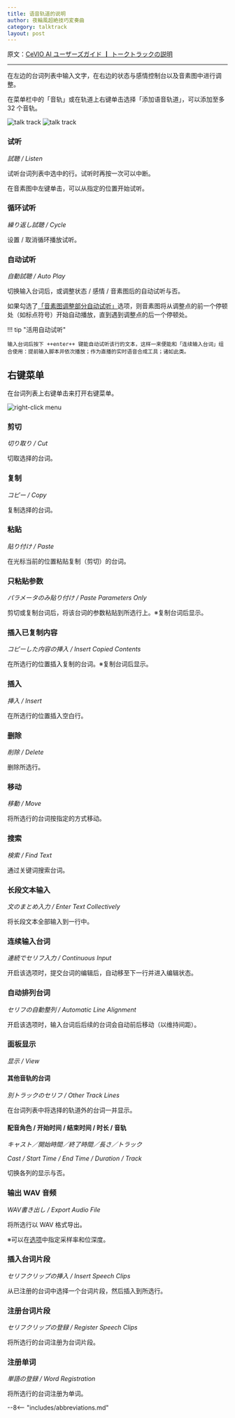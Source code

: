 ```yaml
---
title: 语音轨道的说明
author: 夜輪風超絶技巧変奏曲
category: talktrack
layout: post
---
```

原文：[CeVIO AI ユーザーズガイド ┃ トークトラックの説明](https://cevio.jp/guide/cevio_ai/talktrack/)

---

在左边的台词列表中输入文字，在右边的状态与感情控制台以及音素图中进行调整。

在菜单栏中的「音轨」或在轨道上右键单击选择「添加语音轨道」，可以添加至多 32 个音轨。

![talk track](images/talktrack_1.png#only-light)
![talk track](images/talktrack_1_dark.png#only-dark)

### 试听

*試聴 / Listen*

试听台词列表中选中的行。试听时再按一次可以中断。

在音素图中左键单击，可以从指定的位置开始试听。

### 循环试听

*繰り返し試聴 / Cycle*

设置 / 取消循环播放试听。

### 自动试听

*自動試聴 / Auto Play*

切换输入台词后，或调整状态 / 感情 / 音素图后的自动试听与否。

如果勾选了[「音素图调整部分自动试听」](../../option/option/#partial-replay-with-phoneme-graph)选项，则音素图将从调整点的前一个停顿处（如标点符号）开始自动播放，直到遇到调整点的后一个停顿处。

!!! tip "活用自动试听"

    输入台词后按下 ++enter++ 键能自动试听该行的文本，这样一来便能和「连续输入台词」组合使用：提前输入脚本并依次播放；作为直播的实时语音合成工具；诸如此类。

## 右键菜单

在台词列表上右键单击来打开右键菜单。

![right-click menu](images/talktrack_2.png)

### 剪切

*切り取り / Cut*

切取选择的台词。

### 复制

*コピー / Copy*

复制选择的台词。

### 粘贴

*貼り付け / Paste*

在光标当前的位置粘贴复制（剪切）的台词。

### 只粘贴参数

*パラメータのみ貼り付け / Paste Parameters Only*

剪切或复制台词后，将该台词的参数粘贴到所选行上。※复制台词后显示。

### 插入已复制内容

*コピーした内容の挿入 / Insert Copied Contents*

在所选行的位置插入复制的台词。※复制台词后显示。

### 插入

*挿入 / Insert*

在所选行的位置插入空白行。

### 删除

*削除 / Delete*

删除所选行。

### 移动

*移動 / Move*

将所选行的台词按指定的方式移动。

### 搜索

*検索 / Find Text*

通过关键词搜索台词。

### 长段文本输入

*文のまとめ入力 / Enter Text Collectively*

将长段文本全部输入到一行中。

### 连续输入台词

*連続でセリフ入力 / Continuous Input*

开启该选项时，提交台词的编辑后，自动移至下一行并进入编辑状态。

### 自动排列台词

*セリフの自動整列 / Automatic Line Alignment*

开启该选项时，输入台词后后续的台词会自动前后移动（以维持间距）。

### 面板显示

*显示 / View*

#### 其他音轨的台词

*別トラックのセリフ / Other Track Lines*

在台词列表中将选择的轨道外的台词一并显示。

#### 配音角色 / 开始时间 / 结束时间 / 时长 / 音轨

*キャスト／開始時間／終了時間／長さ／トラック*

*Cast / Start Time / End Time / Duration / Track*

切换各列的显示与否。

### 输出 WAV 音频

*WAV書き出し / Export Audio File*

将所选行以 WAV 格式导出。

※可以在[选项](../../option/option)中指定采样率和位深度。

### 插入台词片段

*セリフクリップの挿入 / Insert Speech Clips*

从已注册的台词中选择一个台词片段，然后插入到所选行。

### 注册台词片段

*セリフクリップの登録 / Register Speech Clips*

将所选行的台词注册为台词片段。

### 注册单词

*単語の登録 / Word Registration*

将所选行的台词注册为单词。

--8<-- "includes/abbreviations.md"
